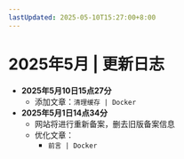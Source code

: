 ```yaml
---
lastUpdated: 2025-05-10T15:27:00+8:00
---
```


# 2025年5月 | 更新日志

- **2025年5月10日15点27分**
  - 添加文章：```清理缓存 | Docker```
- **2025年5月1日14点34分**
  - 网站将进行重新备案，删去旧版备案信息
  - 优化文章：
    - ```前言 | Docker```
